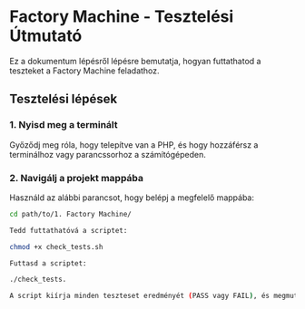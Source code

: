 # Factory Machine - Tesztelési Útmutató

Ez a dokumentum lépésről lépésre bemutatja, hogyan futtathatod a teszteket a Factory Machine feladathoz.

## Tesztelési lépések

### 1. Nyisd meg a terminált
Győződj meg róla, hogy telepítve van a PHP, és hogy hozzáférsz a terminálhoz vagy parancssorhoz a számítógépeden.

### 2. Navigálj a projekt mappába
Használd az alábbi parancsot, hogy belépj a megfelelő mappába:
```bash
cd path/to/1. Factory Machine/

Tedd futtathatóvá a scriptet:

chmod +x check_tests.sh

Futtasd a scriptet:

./check_tests.

A script kiírja minden teszteset eredményét (PASS vagy FAIL), és megmutatja az eltéréseket, ha vannak.
